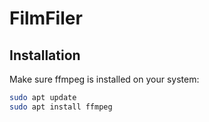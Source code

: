 # FilmFiler

## Installation

Make sure ffmpeg is installed on your system:

```bash
sudo apt update
sudo apt install ffmpeg
```

